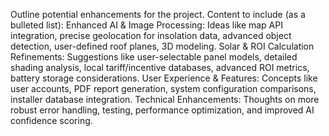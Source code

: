 Outline potential enhancements for the project.
Content to include (as a bulleted list):
Enhanced AI & Image Processing: Ideas like map API integration, precise geolocation for insolation data, advanced object detection, user-defined roof planes, 3D modeling.
Solar & ROI Calculation Refinements: Suggestions like user-selectable panel models, detailed shading analysis, local tariff/incentive databases, advanced ROI metrics, battery storage considerations.
User Experience & Features: Concepts like user accounts, PDF report generation, system configuration comparisons, installer database integration.
Technical Enhancements: Thoughts on more robust error handling, testing, performance optimization, and improved AI confidence scoring.